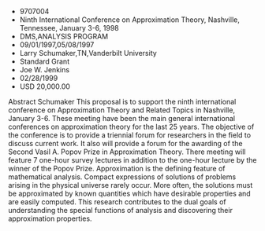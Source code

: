 
* 9707004
* Ninth International Conference on Approximation Theory, Nashville, Tennessee, January 3-6, 1998
* DMS,ANALYSIS PROGRAM
* 09/01/1997,05/08/1997
* Larry Schumaker,TN,Vanderbilt University
* Standard Grant
* Joe W. Jenkins
* 02/28/1999
* USD 20,000.00

Abstract Schumaker This proposal is to support the ninth international
conference on Approximation Theory and Related Topics in Nashville, January 3-6.
These meeting have been the main general international conferences on
approximation theory for the last 25 years. The objective of the conference is
to provide a triennial forum for researchers in the field to discuss current
work. It also will provide a forum for the awarding of the Second Vasil A. Popov
Prize in Approximation Theory. There meeting will feature 7 one-hour survey
lectures in addition to the one-hour lecture by the winner of the Popov Prize.
Approximation is the defining feature of mathematical analysis. Compact
expressions of solutions of problems arising in the physical universe rarely
occur. More often, the solutions must be approximated by known quantities which
have desirable properties and are easily computed. This research contributes to
the dual goals of understanding the special functions of analysis and
discovering their approximation properties.
